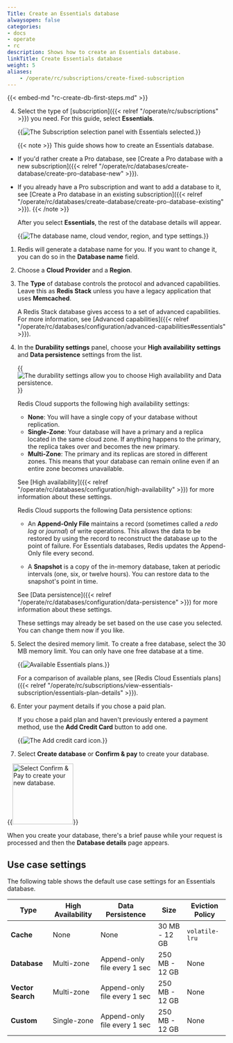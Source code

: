 ```yaml
---
Title: Create an Essentials database
alwaysopen: false
categories:
- docs
- operate
- rc
description: Shows how to create an Essentials database.
linkTitle: Create Essentials database
weight: 5
aliases:
    - /operate/rc/subscriptions/create-fixed-subscription
---
```


{{< embed-md "rc-create-db-first-steps.md" >}}

4. Select the type of [subscription]({{< relref "/operate/rc/subscriptions" >}}) you need. For this guide, select **Essentials**.

    {{<image filename="images/rc/create-database-subscription-essentials.png" alt="The Subscription selection panel with Essentials selected.">}}

    {{< note >}}
This guide shows how to create an Essentials database.
- If you'd rather create a Pro database, see [Create a Pro database with a new subscription]({{< relref "/operate/rc/databases/create-database/create-pro-database-new" >}}).
- If you already have a Pro subscription and want to add a database to it, see [Create a Pro database in an existing subscription]({{< relref "/operate/rc/databases/create-database/create-pro-database-existing" >}}).
    {{< /note >}}
    
    After you select **Essentials**, the rest of the database details will appear.

    {{<image filename="images/rc/create-database-essentials-cloud-vendor.png" alt="The database name, cloud vendor, region, and type settings.">}}

1. Redis will generate a database name for you. If you want to change it, you can do so in the **Database name** field.  

1. Choose a **Cloud Provider** and a **Region**.

1. The **Type** of database controls the protocol and advanced capabilities. Leave this as **Redis Stack** unless you have a legacy application that uses **Memcached**.

    A Redis Stack database gives access to a set of advanced capabilities. For more information, see [Advanced capabilities]({{< relref "/operate/rc/databases/configuration/advanced-capabilities#essentials" >}}).

1. In the **Durability settings** panel, choose your **High availability settings** and **Data persistence** settings from the list. 

    {{<image filename="images/rc/create-database-essentials-durability.png" alt="The durability settings allow you to choose High availability and Data persistence.">}}


    Redis Cloud supports the following high availability settings:

    - **None**: You will have a single copy of your database without replication.
    - **Single-Zone**: Your database will have a primary and a replica located in the same cloud zone. If anything happens to the primary, the replica takes over and becomes the new primary.
    - **Multi-Zone**: The primary and its replicas are stored in different zones. This means that your database can remain online even if an entire zone becomes unavailable.

    See [High availability]({{< relref "/operate/rc/databases/configuration/high-availability" >}}) for more information about these settings.

    Redis Cloud supports the following Data persistence options:

    - An **Append-Only File** maintains a record (sometimes called a _redo log_ or _journal_) of write operations.  This allows the data to be restored by using the record to reconstruct the database up to the point of failure. For Essentials databases, Redis updates the Append-Only file every second.

    - A **Snapshot** is a copy of the in-memory database, taken at periodic intervals (one, six, or twelve hours). You can restore data to the snapshot's point in time. 
    
    See [Data persistence]({{< relref "/operate/rc/databases/configuration/data-persistence" >}}) for more information about these settings.

    These settings may already be set based on the use case you selected. You can change them now if you like.
    
1. Select the desired memory limit. To create a free database, select the 30 MB memory limit. You can only have one free database at a time.

    {{<image filename="images/rc/subscription-new-fixed-tiers.png" alt="Available Essentials plans." >}}

    For a comparison of available plans, see [Redis Cloud Essentials plans]({{< relref "/operate/rc/subscriptions/view-essentials-subscription/essentials-plan-details" >}}).

1.  Enter your payment details if you chose a paid plan.

    If you chose a paid plan and haven't previously entered a payment method, use the **Add Credit Card** button to add one.

    {{<image filename="images/rc/icon-add-credit-card.png" alt="The Add credit card icon." >}}

1. Select **Create database** or **Confirm & pay** to create your database.

{{<image filename="images/rc/button-create-db-confirm-pay.png" width="140px" alt="Select Confirm & Pay to create your new database." >}}

When you create your database, there's a brief pause while your request is processed and then the **Database details** page appears.


## Use case settings

The following table shows the default use case settings for an Essentials database.

| **Type** | High Availability | Data Persistence | Size | Eviction Policy |
|---|---|---|---|---|
| **Cache** | None | None | 30 MB - 12 GB | `volatile-lru` |
| **Database** | Multi-zone | Append-only file every 1 sec | 250 MB - 12 GB | None |
| **Vector Search** | Multi-zone | Append-only file every 1 sec | 250 MB - 12 GB | None |
| **Custom** | Single-zone | Append-only file every 1 sec | 250 MB - 12 GB | None |


